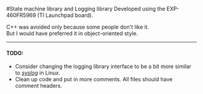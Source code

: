 #State machine library and Logging library
Developed using the EXP-460FR5969 (TI Launchpad board).

C++ was avoided only because some people don't like it.  
But I would have preferred it in object-oriented style.

----------------------------------------------------------

#### TODO:

* Consider changing the logging library interface to be a bit more similar to [*syslog*](http://man7.org/linux/man-pages/man3/syslog.3.html) in Linux.
* Clean up code and put in more comments.  All files should have comment headers.
